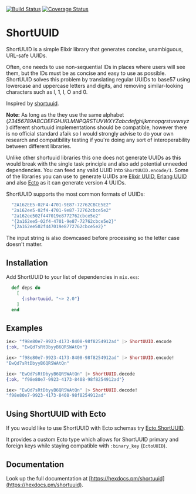 [![Build Status](https://travis-ci.com/gpedic/ex_shortuuid.svg?branch=master)](https://travis-ci.com/gpedic/ex_shortuuid)
[![Coverage Status](https://coveralls.io/repos/github/gpedic/ex_shortuuid/badge.svg)](https://coveralls.io/github/gpedic/ex_shortuuid)

# ShortUUID

ShortUUID is a simple Elixir library that generates concise, unambiguous, URL-safe UUIDs.

Often, one needs to use non-sequential IDs in places where users will see them, but the IDs must be as concise and easy to use as possible. ShortUUID solves this problem by translating regular UUIDs to base57 using lowercase and uppercase letters and digits, and removing similar-looking characters such as l, 1, I, O and 0.

Inspired by [shortuuid](https://github.com/skorokithakis/shortuuid).

**Note:** As long as the they use the same alphabet (_23456789ABCDEFGHJKLMNPQRSTUVWXYZabcdefghijkmnopqrstuvwxyz_) different shortuuid implementations should be compatible, however there is no official standard afaik so I would strongly advise to do your own research and compatibility testing if you're doing any sort of interoperability between different libraries.

Unlike other shortuuid libraries this one does not generate UUIDs as this would break with the single task principle and also add potential unneeded dependencies. You can feed any valid UUID into `ShortUUID.encode/1`. Some of the libraries you can use to generate UUIDs are
[Elixir UUID](https://github.com/zyro/elixir-uuid), [Erlang UUID](https://github.com/okeuday/uuid) and also [Ecto](https://hexdocs.pm/ecto/Ecto.UUID.html) as it can generate version 4 UUIDs.

ShortUUID supports the most common formats of UUIDs:
```elixir
  "2A162EE5-02F4-4701-9E87-72762CBCE5E2"
  "2a162ee5-02f4-4701-9e87-72762cbce5e2"
  "2a162ee502f447019e8772762cbce5e2"
  "{2a162ee5-02f4-4701-9e87-72762cbce5e2}"
  "{2a162ee502f447019e8772762cbce5e2}"
```
The input string is also downcased before processing so the letter case doesn't matter.

## Installation

Add ShortUUID to your list of dependencies in `mix.exs`:

```elixir
  def deps do
    [
      {:shortuuid, "~> 2.0"}
    ]
  end
```

## Examples

```elixir
iex> "f98e80e7-9923-4173-8408-98f8254912ad" |> ShortUUID.encode
{:ok, "EwQd7sRtDbyyB6QRSWAtQn"}

iex> "f98e80e7-9923-4173-8408-98f8254912ad" |> ShortUUID.encode!
"EwQd7sRtDbyyB6QRSWAtQn"

iex> "EwQd7sRtDbyyB6QRSWAtQn" |> ShortUUID.decode
{:ok, "f98e80e7-9923-4173-8408-98f8254912ad"}

iex> "EwQd7sRtDbyyB6QRSWAtQn" |> ShortUUID.decode!
"f98e80e7-9923-4173-8408-98f8254912ad"
```

## Using ShortUUID with Ecto

If you would like to use ShortUUID with Ecto schemas try [Ecto.ShortUUID](https://github.com/gpedic/ecto_shortuuid).

It provides a custom Ecto type which allows for ShortUUID primary and foreign keys while staying compatible with `:binary_key` (`EctoUUID`).

## Documentation

Look up the full documentation at [https://hexdocs.pm/shortuuid](https://hexdocs.pm/shortuuid).
